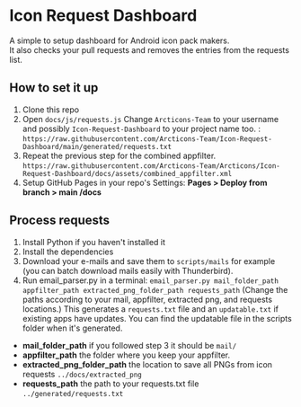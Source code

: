 # Icon Request Dashboard
A simple to setup dashboard for Android icon pack makers. <br>
It also checks your pull requests and removes the entries from the requests list.

## How to set it up

1. Clone this repo
2. Open `docs/js/requests.js` Change `Arcticons-Team` to your username and possibly `Icon-Request-Dashboard` to your project name too. : `https://raw.githubusercontent.com/Arcticons-Team/Icon-Request-Dashboard/main/generated/requests.txt`
3. Repeat the previous step for the combined appfilter. `https://raw.githubusercontent.com/Arcticons-Team/Arcticons/Icon-Request-Dashboard/docs/assets/combined_appfilter.xml`
4. Setup GitHub Pages in your repo's Settings: **Pages > Deploy from branch > main /docs**


## Process requests

1. Install Python if you haven't installed it
2. Install the dependencies
3. Download your e-mails and save them to `scripts/mails` for example (you can batch download mails easily with Thunderbird).
4. Run email_parser.py in a terminal: `email_parser.py mail_folder_path appfilter_path extracted_png_folder_path requests_path`
   (Change the paths according to your mail, appfilter, extracted png, and requests locations.)
This generates a `requests.txt` file and an `updatable.txt` if existing apps have updates. You can find the updatable file in the scripts folder when it's generated.

- **mail_folder_path** if you followed step 3 it should be `mail/`
- **appfilter_path** the folder where you keep your appfilter.
- **extracted_png_folder_path** the location to save all PNGs from icon requests `../docs/extracted_png`
- **requests_path** the path to your requests.txt file `../generated/requests.txt`
